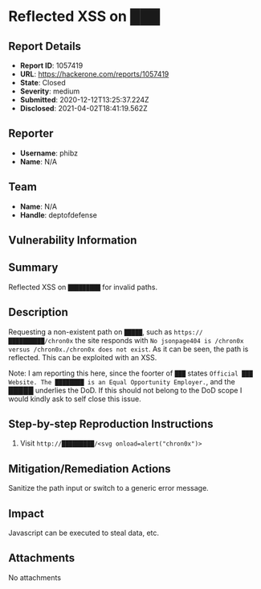 # Reflected XSS on ███

## Report Details
- **Report ID**: 1057419
- **URL**: https://hackerone.com/reports/1057419
- **State**: Closed
- **Severity**: medium
- **Submitted**: 2020-12-12T13:25:37.224Z
- **Disclosed**: 2021-04-02T18:41:19.562Z

## Reporter
- **Username**: phibz
- **Name**: N/A

## Team
- **Name**: N/A
- **Handle**: deptofdefense

## Vulnerability Information
## Summary 
Reflected XSS on `█████████` for invalid paths.

## Description
Requesting a non-existent path on `█████`, such as `https://██████████/chron0x` the site responds with `No jsonpage404 is /chron0x versus /chron0x./chron0x does not exist`. As it can be seen, the path is reflected. This can be exploited with an XSS. 

Note: I am reporting this here, since the foorter of `███` states `Official ███ Website. The ████████ is an Equal Opportunity Employer.`, and the █████ underlies the DoD. If this should not belong to the DoD scope I would kindly ask to self close this issue.

## Step-by-step Reproduction Instructions

1. Visit `http://█████████/<svg onload=alert("chron0x")>`


## Mitigation/Remediation Actions
Sanitize the path input or switch to a generic error message.

## Impact

Javascript can be executed to steal data, etc.

## Attachments
No attachments

